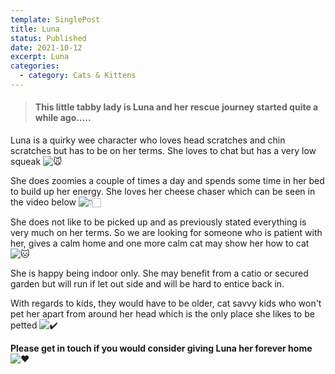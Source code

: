 ```yaml
---
template: SinglePost
title: Luna
status: Published
date: 2021-10-12
excerpt: Luna
categories:
  - category: Cats & Kittens
---
```

> #### This little tabby lady is Luna and her rescue journey started quite a while ago…..



Luna is a quirky wee character who loves head scratches and chin scratches but has to be on her terms. She loves to chat but has a very low squeak ![🐭](https://static.xx.fbcdn.net/images/emoji.php/v9/tbe/1/16/1f42d.png)

She does zoomies a couple of times a day and spends some time in her bed to build up her energy. She loves her cheese chaser which can be seen in the video below ![👇🏻](https://static.xx.fbcdn.net/images/emoji.php/v9/t8a/1/16/1f447_1f3fb.png)

She does not like to be picked up and as previously stated everything is very much on her terms. So we are looking for someone who is patient with her, gives a calm home and one more calm cat may show her how to cat ![🐱](https://static.xx.fbcdn.net/images/emoji.php/v9/taa/1/16/1f431.png)

She is happy being indoor only. She may benefit from a catio or secured garden but will run if let out side and will be hard to entice back in.

With regards to kids, they would have to be older, cat savvy kids who won't pet her apart from around her head which is the only place she likes to be petted ![✔️](https://static.xx.fbcdn.net/images/emoji.php/v9/t51/1/16/2714.png)

**Please get in touch if you would consider giving Luna her forever home** ![❤️](https://static.xx.fbcdn.net/images/emoji.php/v9/t6c/1/16/2764.png)